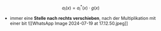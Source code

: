 $$
a_{i}(x)=a^{*}_{i}(x)\cdot g(x)
$$
- immer eine **Stelle nach rechts verschieben**, nach der Multiplikation mit einer bit
![[WhatsApp Image 2024-07-19 at 17.12.50.jpeg]]